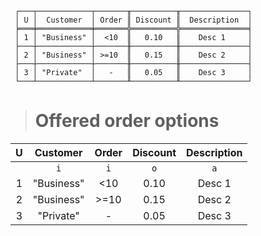```text
 ┌───┬────────────┬───────╥──────────╥───────────────┐
 │ U │  Customer  │ Order ║ Discount ║  Description  │
 ╞═══╪════════════╪═══════╬══════════╬═══════════════╡
 │ 1 │ "Business" │  <10  ║   0.10   ║    Desc 1     │
 ├───┼────────────┼───────╫──────────╫───────────────┤
 │ 2 │ "Business" │ >=10  ║   0.15   ║    Desc 2     │
 ├───┼────────────┼───────╫──────────╫───────────────┤
 │ 3 │ "Private"  │   -   ║   0.05   ║    Desc 3     │
 └───┴────────────┴───────╨──────────╨───────────────┘
```

> # Offered order options

| U |  Customer  | Order | Discount | Description |
|:-:|:----------:|:-----:|:--------:|:-----------:|
|   |    `i`     |  `i`  |   `o`    |     `a`     |
| 1 | "Business" |  <10  |   0.10   |   Desc 1    |
| 2 | "Business" | >=10  |   0.15   |   Desc 2    |
| 3 | "Private"  |   -   |   0.05   |   Desc 3    |
